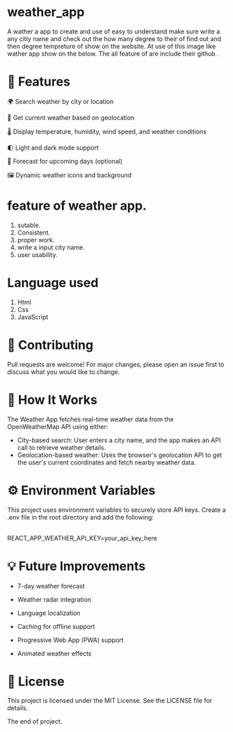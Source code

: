 # weather_app
A wather a app to create and use of easy to understand
make sure write a any citiy name and check out the how many degree to 
their of find out and then degree tempreture of show on the website.
At use of this image like wather app show on the below.
The all feature of are include their github .
 
# 🚀 Features
🌍 Search weather by city or location

📍 Get current weather based on geolocation

🌡️ Display temperature, humidity, wind speed, and weather conditions

🌓 Light and dark mode support

📅 Forecast for upcoming days (optional)

🖼️ Dynamic weather icons and background
# feature of weather app.
1. sutable.
2. Consistent. 
3. proper work.
4. write a input city name.
5. user usability.

# Language used
1. Html
2. Css
3. JavaScript

# 🙌 Contributing
Pull requests are welcome! For major changes, please open an issue first to discuss what you would like to change.

# 🧠 How It Works
The Weather App fetches real-time weather data from the OpenWeatherMap API using either:<br>
* City-based search: User enters a city name, and the app makes an API call to retrieve weather details.
* Geolocation-based weather: Uses the browser's geolocation API to get the user's current coordinates and fetch nearby weather data.
# ⚙️ Environment Variables
This project uses environment variables to securely store API keys. Create a .env file in the root directory and add the following:

<br>
REACT_APP_WEATHER_API_KEY=your_api_key_here

# 💡 Future Improvements
* 7-day weather forecast

* Weather radar integration

* Language localization

* Caching for offline support

* Progressive Web App (PWA) support

* Animated weather effects

# 📄 License
This project is licensed under the MIT License. See the LICENSE file for details.

The end of project.
